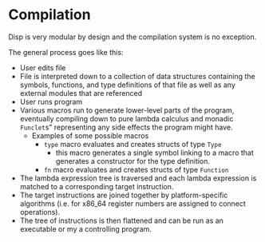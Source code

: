 # Compilation

Disp is very modular by design and the compilation system is no exception.

The general process goes like this:
 - User edits file
 - File is interpreted down to a collection of data structures containing the symbols, functions, and type definitions of that file as well as any external modules that are referenced
 - User runs program
 - Various macros run to generate lower-level parts of the program, eventually compiling down to pure lambda calculus and monadic `Funclet`s" representing any side effects the program might have.
   - Examples of some possible macros
     - `type` macro evaluates and creates structs of type `Type`
       - this macro generates a single symbol linking to a macro that generates a constructor for the type definition.
     - `fn` macro evaluates and creates structs of type `Function`
 - The lambda expression tree is traversed and each lambda expression is matched to a corresponding target instruction.
 - The target instructions are joined together by platform-specific algorithms (i.e. for x86_64 register numbers are assigned to connect operations).
 - The tree of instructions is then flattened and can be run as an executable or my a controlling program.